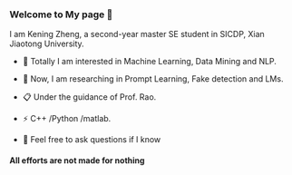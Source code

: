 ### Welcome to My page 👋 ###

I am Kening Zheng, a second-year master SE student in SICDP, Xian Jiaotong University.

- 🔭 Totally I am interested in Machine Learning, Data Mining and NLP.
- 🍻 Now, I am researching in Prompt Learning, Fake detection and LMs.
- 📋 Under the guidance of Prof. Rao.
- ⚡  C++ /Python /matlab.

- 💬  Feel free to ask questions if I know



#### All efforts are not made for nothing ####


